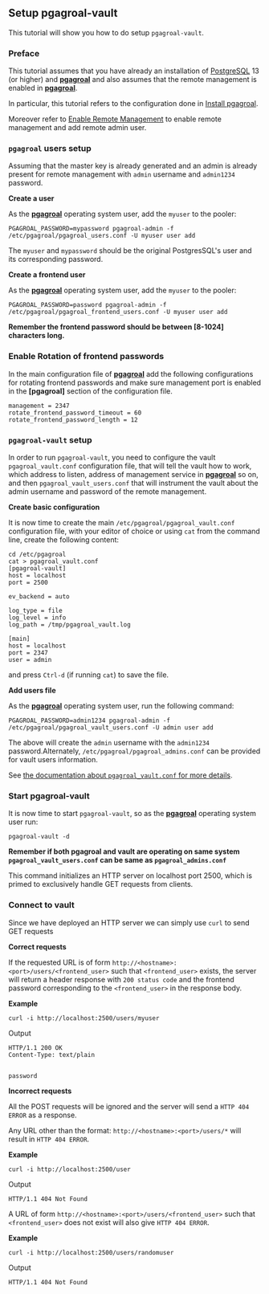## Setup pgagroal-vault

This tutorial will show you how to do setup `pgagroal-vault`.

### Preface

This tutorial assumes that you have already an installation of [PostgreSQL](https://www.postgresql.org) 13 (or higher) and [**pgagroal**](https://github.com/agroal/pgagroal) and also assumes that the remote management is enabled in [**pgagroal**](https://github.com/agroal/pgagroal).

In particular, this tutorial refers to the configuration done in [Install pgagroal](https://github.com/agroal/pgagroal/blob/master/doc/tutorial/01_install.md).

Moreover refer to [Enable Remote Management](https://github.com/agroal/pgagroal/blob/master/doc/tutorial/03_remote_management.md) to enable remote management and add remote admin user.

### `pgagroal` users setup

Assuming that the master key is already generated and an admin is already present for remote management with `admin` username and `admin1234` password.

**Create a user**

As the [**pgagroal**](https://github.com/agroal/pgagroal) operating system user, add the `myuser` to the pooler:

```
PGAGROAL_PASSWORD=mypassword pgagroal-admin -f /etc/pgagroal/pgagroal_users.conf -U myuser user add
```

The `myuser` and `mypassword` should be the original PostgresSQL's user and its corresponding password.

**Create a frontend user**

As the [**pgagroal**](https://github.com/agroal/pgagroal) operating system user, add the `myuser` to the pooler:

```
PGAGROAL_PASSWORD=password pgagroal-admin -f /etc/pgagroal/pgagroal_frontend_users.conf -U myuser user add
```

**Remember the frontend password should be between [8-1024] characters long.**

### Enable Rotation of frontend passwords

In the main configuration file of [**pgagroal**](https://github.com/agroal/pgagroal) add the following configurations for rotating frontend passwords and make sure management port is enabled in the **[pgagroal]** section of the configuration file.

```
management = 2347
rotate_frontend_password_timeout = 60
rotate_frontend_password_length = 12
```

### `pgagroal-vault` setup

In order to run `pgagroal-vault`, you need to configure the vault `pgagroal_vault.conf` configuration file, that will tell the vault how to work, which address to listen, address of management service in [**pgagroal**](https://github.com/agroal/pgagroal) so on, and then `pgagroal_vault_users.conf` that will instrument the vault about the admin username and password of the remote management.

**Create basic configuration**

It is now time to create the main `/etc/pgagroal/pgagroal_vault.conf` configuration file, with your editor of choice or using `cat` from the command line, create the following content:

```
cd /etc/pgagroal
cat > pgagroal_vault.conf
[pgagroal-vault]
host = localhost
port = 2500

ev_backend = auto

log_type = file
log_level = info
log_path = /tmp/pgagroal_vault.log

[main]
host = localhost
port = 2347
user = admin
```

and press `Ctrl-d` (if running `cat`) to save the file.

**Add users file**

As the [**pgagroal**](https://github.com/agroal/pgagroal) operating system user, run the following command:

```
PGAGROAL_PASSWORD=admin1234 pgagroal-admin -f /etc/pgagroal/pgagroal_vault_users.conf -U admin user add
```

The above will create the `admin` username with the `admin1234` password.Alternately, `/etc/pgagroal/pgagroal_admins.conf` can be provided for vault users information.

See [the documentation about `pgagroal_vault.conf` for more details](https://github.com/agroal/pgagroal/blob/master/doc/VAULT.md).

### Start pgagroal-vault

It is now time to start `pgagroal-vault`, so as the [**pgagroal**](https://github.com/agroal/pgagroal) operating system user run:

```
pgagroal-vault -d
```

**Remember if both pgagroal and vault are operating on same system `pgagroal_vault_users.conf` can be same as `pgagroal_admins.conf`**

This command initializes an HTTP server on localhost port 2500, which is primed to exclusively handle GET requests from clients.

### Connect to vault

Since we have deployed an HTTP server we can simply use `curl` to send GET requests

**Correct requests**

If the requested URL is of form `http://<hostname>:<port>/users/<frontend_user>` such that `<frontend_user>` exists, the server will return a header response with `200 status code` and the frontend password corresponding to the `<frontend_user>` in the response body.

**Example**

`
curl -i http://localhost:2500/users/myuser
`

Output

```
HTTP/1.1 200 OK
Content-Type: text/plain


password
```

**Incorrect requests**

All the POST requests will be ignored and the server will send a `HTTP 404 ERROR` as a response.

Any URL other than the format: `http://<hostname>:<port>/users/*` will result in `HTTP 404 ERROR`.

**Example**

`
curl -i http://localhost:2500/user
`

Output

```
HTTP/1.1 404 Not Found
```

A URL of form `http://<hostname>:<port>/users/<frontend_user>` such that `<frontend_user>` does not exist will also give `HTTP 404 ERROR`.

**Example**

`
curl -i http://localhost:2500/users/randomuser
`

Output

```
HTTP/1.1 404 Not Found
```
